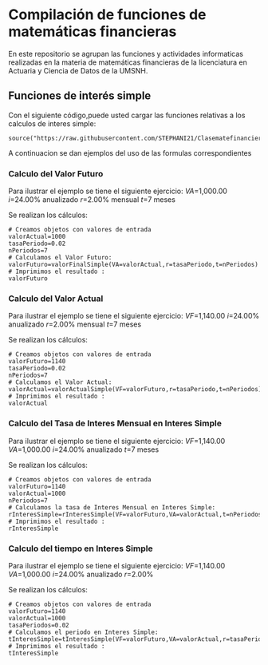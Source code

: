 # Compilación de funciones de matemáticas financieras 

En este repositorio se agrupan las funciones y actividades informaticas realizadas en la materia de matemáticas financieras  de la licenciatura en Actuaria y Ciencia de Datos de la UMSNH.

## Funciones de interés simple

Con el siguiente código,puede usted cargar las funciones relativas a los calculos de interes simple:


```{r}
source("https://raw.githubusercontent.com/STEPHANI21/Clasematefinanciera2024/refs/heads/main/formulasInteresSimple%20(2).R")
```
A continuacion se dan ejemplos del uso de las formulas correspondientes 

### Calculo del Valor Futuro 

Para ilustrar el ejemplo se tiene el siguiente ejercicio:
$VA$=1,000.00
$i$=24.00% anualizado
$r$=2.00% mensual
$t$=7 meses

Se realizan los cálculos:
```{r}
# Creamos objetos con valores de entrada
valorActual=1000
tasaPeriodo=0.02
nPeriodos=7
# Calculamos el Valor Futuro:
valorFuturo=valorFinalSimple(VA=valorActual,r=tasaPeriodo,t=nPeriodos)
# Imprimimos el resultado :
valorFuturo
```
### Calculo del Valor Actual

Para ilustrar el ejemplo se tiene el siguiente ejercicio:
$VF$=1,140.00
$i$=24.00% anualizado
$r$=2.00% mensual
$t$=7 meses

Se realizan los cálculos:
```{r}
# Creamos objetos con valores de entrada
valorFuturo=1140
tasaPeriodo=0.02
nPeriodos=7
# Calculamos el Valor Actual:
valorActual=valorActualSimple(VF=valorFuturo,r=tasaPeriodo,t=nPeriodos)
# Imprimimos el resultado :
valorActual
```

### Calculo del Tasa de Interes Mensual en Interes Simple 

Para ilustrar el ejemplo se tiene el siguiente ejercicio:
$VF$=1,140.00
$VA$=1,000.00
$i$=24.00% anualizado
$t$=7 meses

Se realizan los cálculos:
```{r}
# Creamos objetos con valores de entrada
valorFuturo=1140
valorActual=1000
nPeriodos=7
# Calculamos la tasa de Interes Mensual en Interes Simple:
rInteresSimple=rInteresSimple(VF=valorFuturo,VA=valorActual,t=nPeriodos)
# Imprimimos el resultado :
rInteresSimple
```
### Calculo del tiempo en Interes Simple 

Para ilustrar el ejemplo se tiene el siguiente ejercicio:
$VF$=1,140.00
$VA$=1,000.00
$i$=24.00% anualizado
$r$=2.00%

Se realizan los cálculos:
```{r}
# Creamos objetos con valores de entrada
valorFuturo=1140
valorActual=1000
tasaPeriodos=0.02
# Calculamos el periodo en Interes Simple:
tInteresSimple=tInteresSimple(VF=valorFuturo,VA=valorActual,r=tasaPeriodo)
# Imprimimos el resultado :
tInteresSimple
```
